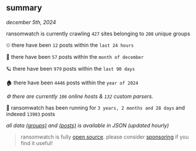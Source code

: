 
## summary
_december 5th, 2024_

ransomwatch is currently crawling `427` sites belonging to `208` unique groups

⏲ there have been `12` posts within the `last 24 hours`

🦈 there have been `57` posts within the `month of december`

🪐 there have been `979` posts within the `last 90 days`

🏚 there have been `4446` posts within the `year of 2024`

_⚙️ there are currently `106` online hosts & `132` custom parsers._

🦕 ransomwatch has been running for `3 years, 2 months and 28 days` and indexed `13903` posts

_all data  [(groups)](http://ransomwhat.telemetry.ltd/groups) and [(posts)](http://ransomwhat.telemetry.ltd/posts) is available in JSON (updated hourly)_

> ransomwatch is fully [open source](https://github.com/joshhighet/ransomwatch#ransomwatch--). please consider [sponsoring](https://github.com/sponsors/joshhighet) if you find it useful!
